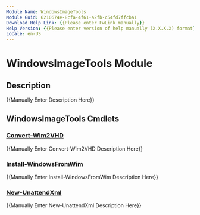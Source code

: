 ```yaml
---
Module Name: WindowsImageTools
Module Guid: 6210674e-8cfa-4f61-a2fb-c54fd7ffcba1
Download Help Link: {{Please enter FwLink manually}}
Help Version: {{Please enter version of help manually (X.X.X.X) format}}
Locale: en-US
---
```


# WindowsImageTools Module
## Description
{{Manually Enter Description Here}}

## WindowsImageTools Cmdlets
### [Convert-Wim2VHD](Convert-Wim2VHD.md)
{{Manually Enter Convert-Wim2VHD Description Here}}

### [Install-WindowsFromWim](Install-WindowsFromWim.md)
{{Manually Enter Install-WindowsFromWim Description Here}}

### [New-UnattendXml](New-UnattendXml.md)
{{Manually Enter New-UnattendXml Description Here}}

